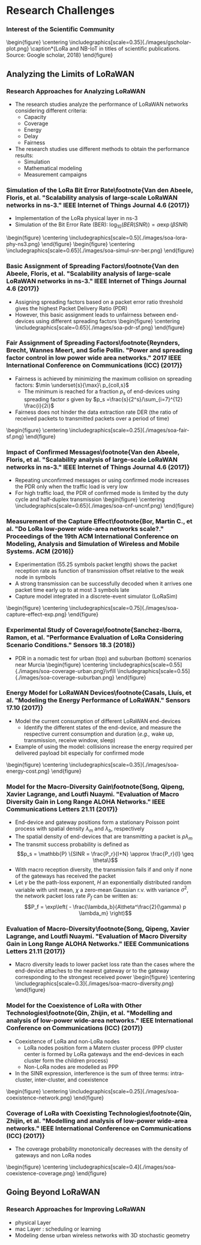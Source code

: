 # Research Challenges
### Interest of the Scientific Community
\begin{figure}
	\centering
  \includegraphics[scale=0.35]{./images/gscholar-plot.png}
  \caption*{LoRa and NB-IoT in titles of scientific publications. Source: Google scholar, 2018}
\end{figure}

## Analyzing the Limits of LoRaWAN
### Research Approaches for Analyzing LoRaWAN
- The research studies analyze the performance of LoRaWAN networks considering different criteria:
    - Capacity
    - Coverage
    - Energy
    - Delay
    - Fairness
- The research studies use different methods to obtain the performance results:
    - Simulation
    - Mathematical modeling
    - Measurement campaigns

### Simulation of the LoRa Bit Error Rate\footnote{Van den Abeele, Floris, et al. "Scalability analysis of large-scale LoRaWAN networks in ns-3." IEEE Internet of Things Journal 4.6 (2017)}

- Implementation of the LoRa physical layer in ns-3
- Simulation of the Bit Error Rate (BER): $\log_{10}(BER(SNR)) = \alpha\exp(\beta SNR)$

\begin{figure}
	\centering
  \includegraphics[scale=0.5]{./images/soa-lora-phy-ns3.png}
\end{figure}
\begin{figure}
	\centering
  \includegraphics[scale=0.65]{./images/soa-simul-snr-ber.png}
\end{figure}

### Basic Assignment of Spreading Factors\footnote{Van den Abeele, Floris, et al. "Scalability analysis of large-scale LoRaWAN networks in ns-3." IEEE Internet of Things Journal 4.6 (2017)}
- Assigning spreading factors based on a packet error ratio threshold gives the highest Packet Delivery Ratio (PDR)
- However, this basic assignment leads to unfairness between end-devices using different spreading factors
\begin{figure}
	\centering
  \includegraphics[scale=0.65]{./images/soa-pdr-sf.png}
\end{figure}

### Fair Assignment of Spreading Factors\footnote{Reynders, Brecht, Wannes Meert, and Sofie Pollin. "Power and spreading factor control in low power wide area networks." 2017 IEEE International Conference on Communications (ICC) (2017)}
- Fairness is achieved by minimizing the maximum collision on spreading factors: $\min \underset{s}{\max}\ p_{coll,s}$
    - The minimum is reached for a fraction $p_s$ of end-devices using spreading factor $s$ given by $p_s =\frac{s}{2^s}/\sum_{i=7}^{12} \frac{i}{2i}$
- Fairness does not hinder the data extraction rate DER (the ratio of received packets to transmitted packets over a period of time)

\begin{figure}
	\centering
  \includegraphics[scale=0.25]{./images/soa-fair-sf.png}
\end{figure}
<!--
### Joint Assignment of Transmit Power and Spreading Factors\footnote{Reynders, Brecht, Wannes Meert, and Sofie Pollin. "Power and spreading factor control in low power wide area networks." 2017 IEEE International Conference on Communications (ICC). IEEE, (2017)}\footnote{Abdelfadeel, Khaled Q., Victor Cionca, and Dirk Pesch. "Fair Adaptive Data Rate Allocation and Power Control in LoRaWAN." IEEE 19th International Symposium on A World of Wireless, Mobile and Multimedia Networks (WoWMoM), 2018.}

\begin{figure}
	\centering
  \includegraphics[scale=0.25]{./images/soa-power-ctrl.png}
	\hfill
	\includegraphics[scale=0.25]{./images/soa-power-ctrl-der.png}
\end{figure}
-->
### Impact of Confirmed Messages\footnote{Van den Abeele, Floris, et al. "Scalability analysis of large-scale LoRaWAN networks in ns-3." IEEE Internet of Things Journal 4.6 (2017)}
- Repeating unconfirmed messages or using confirmed mode increases the PDR only when the traffic load is very low
- For high traffic load, the PDR of confirmed mode is limited by the duty cycle and half-duplex transmission
\begin{figure}
	\centering
  \includegraphics[scale=0.65]{./images/soa-cnf-uncnf.png}
\end{figure}

### Measurement of the Capture Effect\footnote{Bor, Martin C., et al. "Do LoRa low-power wide-area networks scale?." Proceedings of the 19th ACM International Conference on Modeling, Analysis and Simulation of Wireless and Mobile Systems. ACM (2016)}
- Experimentation (55.25 symbols packet length) shows the packet reception rate as function of transmission offset relative to the weak node in symbols
- A strong transmission can be successfully decoded when it arrives one packet time early up to at most 3 symbols late
- Capture model integrated in a discrete-event simulator (LoRaSim)

\begin{figure}
	\centering
  \includegraphics[scale=0.75]{./images/soa-capture-effect-exp.png}
\end{figure}

### Experimental Study of Coverage\footnote{Sanchez-Iborra, Ramon, et al. "Performance Evaluation of LoRa Considering Scenario Conditions." Sensors 18.3 (2018)}
- PDR in a nomadic test for urban (top) and suburban (bottom) scenarios near Murcia
\begin{figure}
	\centering
  \includegraphics[scale=0.55]{./images/soa-coverage-urban.png}\vfill
	\includegraphics[scale=0.55]{./images/soa-coverage-suburban.png}
\end{figure}

### Energy Model for LoRaWAN Devices\footnote{Casals, Lluís, et al. "Modeling the Energy Performance of LoRaWAN." Sensors 17.10 (2017)}
- Model the current consumption of different LoRaWAN end-devices
    - Identify the different states of the end-device, and measure the respective current consumption and duration (*e.g.,* wake up, transmission, receive window, sleep)
- Example of using the model: collisions increase the energy required per delivered payload bit especially for confirmed mode

\begin{figure}
	\centering
	\includegraphics[scale=0.35]{./images/soa-energy-cost.png}
\end{figure}

### Model for the Macro-Diversity Gain\footnote{Song, Qipeng, Xavier Lagrange, and Loutfi Nuaymi. "Evaluation of Macro Diversity Gain in Long Range ALOHA Networks." IEEE Communications Letters 21.11 (2017)}
- End-device and gateway positions form a stationary Poisson point process with spatial density $\lambda_m$ and $\lambda_b$, respectively
- The spatial density of end-devices that are transmitting a packet is $p\lambda_m$
- The transmit success probability is defined as
$$p_s = \mathbb{P} \{SINR = \frac{P_r}{I+N} \approx \frac{P_r}{I} \geq \theta\}$$
- With macro reception diversity, the transmission fails if and only if none of the gateways has received the packet
- Let $\gamma$ be the path-loss exponent, $H$ an exponentially distributed random variable with unit mean, $\chi$ a zero-mean Gaussian r.v. with variance $\sigma^2$, the network packet loss rate $P_f$ can be written as:
$$P_f = \exp\left( - \frac{\lambda_b}{A\theta^\frac{2}{\gamma} p \lambda_m} \right)$$

<!--
$$p_s(r) = \mathbb{E}_\chi \left[ \exp(-p \lambda_m \pi A\theta^{\frac{2}{\gamma}} e^{\frac{2\sigma^2}{\gamma^2}}r^2e^{-\frac{2}{\gamma}\chi})\right]$$
-->

### Evaluation of Macro-Diversity\footnote{Song, Qipeng, Xavier Lagrange, and Loutfi Nuaymi. "Evaluation of Macro Diversity Gain in Long Range ALOHA Networks." IEEE Communications Letters 21.11 (2017)}
- Macro diversity leads to lower packet loss rate than the cases where the end-device attaches to the nearest gateway or to the gateway corresponding to the strongest received power
\begin{figure}
	\centering
  \includegraphics[scale=0.3]{./images/soa-macro-diversity.png}
\end{figure}

### Model for the Coexistence of LoRa with Other Technologies\footnote{Qin, Zhijin, et al. "Modelling and analysis of low-power wide-area networks." IEEE International Conference on Communications (ICC) (2017)}
- Coexistence of LoRa and non-LoRa nodes
    - LoRa nodes position form a Matern cluster process (PPP cluster center is formed by LoRa gateways and the end-devices in each cluster form the children process)
    - Non-LoRa nodes are modelled as PPP
- In the SINR expression, interference is the sum of three terms: intra-cluster, inter-cluster, and coexistence

\begin{figure}
	\centering
  \includegraphics[scale=0.25]{./images/soa-coexistence-network.png}
\end{figure}

### Coverage of LoRa with Coexisting Technologies\footnote{Qin, Zhijin, et al. "Modelling and analysis of low-power wide-area networks." IEEE International Conference on Communications (ICC) (2017)}
- The coverage probability monotonically decreases with the density of gateways and non LoRa nodes

\begin{figure}
	\centering
  \includegraphics[scale=0.4]{./images/soa-coexistence-coverage.png}
\end{figure}

## Going Beyond LoRaWAN
### Research Approaches for Improving LoRaWAN
- physical Layer
- mac Layer : scheduling or learning
- Modeling dense urban wireless networks with 3D stochastic geometry
